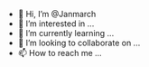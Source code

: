 - 👋 Hi, I’m @Janmarch
- 👀 I’m interested in ...
- 🌱 I’m currently learning ...
- 💞️ I’m looking to collaborate on ...
- 📫 How to reach me ...

<!---
Janmarch/Janmarch is a ✨ special ✨ repository because its `README.md` (this file) appears on your GitHub profile.
You can click the Preview link to take a look at your changes.
--->
